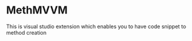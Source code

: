 # MethMVVM
This is visual studio extension which enables you to have code snippet to method creation
